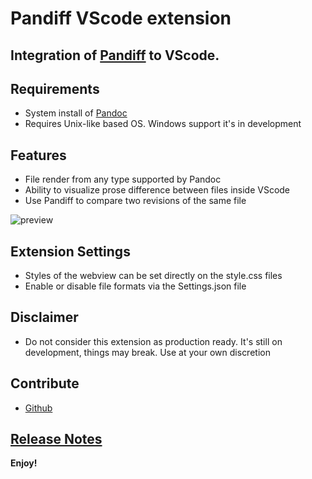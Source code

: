 # Pandiff VScode extension
## Integration of [Pandiff](https://github.com/davidar/pandiff) to VScode.

## Requirements

- System install of [Pandoc](https://pandoc.org/installing.html)
- Requires Unix-like based OS. Windows support it's in development 

## Features

- File render from any type supported by Pandoc
- Ability to visualize prose difference between files inside VScode
- Use Pandiff to compare two revisions of the same file


![preview](https://raw.githubusercontent.com/carafelix/pandiff-vscode/main/img/gateway.gif)


## Extension Settings

- Styles of the webview can be set directly on the style.css files
- Enable or disable file formats via the Settings.json file

## Disclaimer

- Do not consider this extension as production ready. It's still on development, things may break. Use at your own discretion

## Contribute

* [Github](https://github.com/carafelix/pandiff-vscode)

## [Release Notes](CHANGELOG.md)

**Enjoy!**
